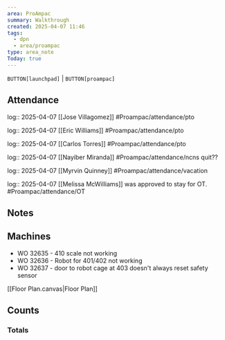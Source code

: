 ```yaml
---
area: ProAmpac
summary: Walkthrough
created: 2025-04-07 11:46
tags:
  - dpn
  - area/proampac
type: area_note
Today: true
---
```

`BUTTON[launchpad]` | `BUTTON[proampac]`


## Attendance
log:: 2025-04-07 [[Jose Villagomez]] #Proampac/attendance/pto 

log:: 2025-04-07 [[Eric Williams]] #Proampac/attendance/pto 

log:: 2025-04-07 [[Carlos Torres]] #Proampac/attendance/pto 

log:: 2025-04-07 [[Nayiber Miranda]] #Proampac/attendance/ncns  quit??

log:: 2025-04-07 [[Myrvin Quinney]] #Proampac/attendance/vacation 

log:: 2025-04-07 [[Melissa McWilliams]] was approved to stay for OT. #Proampac/attendance/OT

## Notes

## Machines
- WO 32635 - 410 scale not working
- WO 32636 - Robot for 401/402 not working
- WO 32637 - door to robot cage at 403 doesn't always reset safety sensor

[[Floor Plan.canvas|Floor Plan]]

## Counts


### Totals

